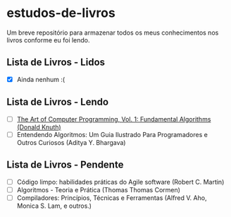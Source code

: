 
# estudos-de-livros

Um breve repositório para armazenar todos os meus conhecimentos nos livros conforme eu foi lendo.




## Lista de Livros - Lidos

- [x]  Ainda nenhum :(


## Lista de Livros - Lendo
- [ ]  [The Art of Computer Programming, Vol. 1: Fundamental Algorithms (Donald Knuth)](https://github.com/oeleomar/estudos-de-livros/blob/main/The%20Art%20of%20Computer%20Programming%2C%20Vol.%201/readme.md)
- [ ]  Entendendo Algoritmos: Um Guia Ilustrado Para Programadores e Outros Curiosos (Aditya Y. Bhargava)
 
## Lista de Livros - Pendente
- [ ]  Código limpo: habilidades práticas do Agile software (Robert C. Martin)
- [ ]  Algoritmos - Teoria e Prática (Thomas Thomas Cormen)
- [ ]  Compiladores: Princípios, Técnicas e Ferramentas (Alfred V. Aho, Monica S. Lam, e outros.)

